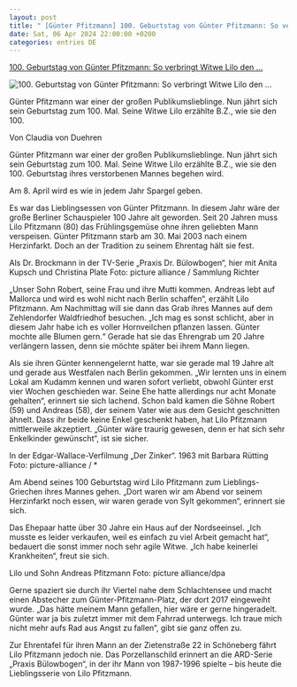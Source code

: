 ```yaml
---
layout: post
title: " [Günter Pfitzmann] 100. Geburtstag von Günter Pfitzmann: So verbringt Witwe Lilo den ..."
date: Sat, 06 Apr 2024 22:00:00 +0200
categories: entries DE
---
```

[100. Geburtstag von Günter Pfitzmann: So verbringt Witwe Lilo den ...](https://www.bz-berlin.de/unterhaltung/so-verbringt-seine-witwe-lilo-seinen-100-geburtstag)

![100. Geburtstag von Günter Pfitzmann: So verbringt Witwe Lilo den ...](https://image.bz-berlin.de/data/uploads/2024/04/215351313.jpg)

Günter Pfitzmann war einer der großen Publikumslieblinge. Nun jährt sich sein Geburtstag zum 100. Mal. Seine Witwe Lilo erzählte B.Z., wie sie den 100.

Von Claudia von Duehren

Günter Pfitzmann war einer der großen Publikumslieblinge. Nun jährt sich sein Geburtstag zum 100. Mal. Seine Witwe Lilo erzählte B.Z., wie sie den 100. Geburtstag ihres verstorbenen Mannes begehen wird.

Am 8. April wird es wie in jedem Jahr Spargel geben.

Es war das Lieblingsessen von Günter Pfitzmann. In diesem Jahr wäre der große Berliner Schauspieler 100 Jahre alt geworden. Seit 20 Jahren muss Lilo Pfitzmann (80) das Frühlingsgemüse ohne ihren geliebten Mann verspeisen. Günter Pfitzmann starb am 30. Mai 2003 nach einem Herzinfarkt. Doch an der Tradition zu seinem Ehrentag hält sie fest.

Als Dr. Brockmann in der TV-Serie „Praxis Dr. Bülowbogen“, hier mit Anita Kupsch und Christina Plate Foto: picture alliance / Sammlung Richter

„Unser Sohn Robert, seine Frau und ihre Mutti kommen. Andreas lebt auf Mallorca und wird es wohl nicht nach Berlin schaffen“, erzählt Lilo Pfitzmann. Am Nachmittag will sie dann das Grab ihres Mannes auf dem Zehlendorfer Waldfriedhof besuchen. „Ich mag es sonst schlicht, aber in diesem Jahr habe ich es voller Hornveilchen pflanzen lassen. Günter mochte alle Blumen gern.“ Gerade hat sie das Ehrengrab um 20 Jahre verlängern lassen, denn sie möchte später bei ihrem Mann liegen.

Als sie ihren Günter kennengelernt hatte, war sie gerade mal 19 Jahre alt und gerade aus Westfalen nach Berlin gekommen. „Wir lernten uns in einem Lokal am Kudamm kennen und waren sofort verliebt, obwohl Günter erst vier Wochen geschieden war. Seine Ehe hatte allerdings nur acht Monate gehalten“, erinnert sie sich lachend. Schon bald kamen die Söhne Robert (59) und Andreas (58), der seinem Vater wie aus dem Gesicht geschnitten ähnelt. Dass ihr beide keine Enkel geschenkt haben, hat Lilo Pfitzmann mittlerweile akzeptiert. „Günter wäre traurig gewesen, denn er hat sich sehr Enkelkinder gewünscht“, ist sie sicher.

In der Edgar-Wallace-Verfilmung „Der Zinker“. 1963 mit Barbara Rütting Foto: picture-alliance / *

Am Abend seines 100 Geburtstag wird Lilo Pfitzmann zum Lieblings-Griechen ihres Mannes gehen. „Dort waren wir am Abend vor seinem Herzinfarkt noch essen, wir waren gerade von Sylt gekommen“, erinnert sie sich.

Das Ehepaar hatte über 30 Jahre ein Haus auf der Nordseeinsel. „Ich musste es leider verkaufen, weil es einfach zu viel Arbeit gemacht hat“, bedauert die sonst immer noch sehr agile Witwe. „Ich habe keinerlei Krankheiten“, freut sie sich.

Lilo und Sohn Andreas Pfitzmann Foto: picture alliance/dpa

Gerne spaziert sie durch ihr Viertel nahe dem Schlachtensee und macht einen Abstecher zum Günter-Pfitzmann-Platz, der dort 2017 eingeweiht wurde. „Das hätte meinem Mann gefallen, hier wäre er gerne hingeradelt. Günter war ja bis zuletzt immer mit dem Fahrrad unterwegs. Ich traue mich nicht mehr aufs Rad aus Angst zu fallen“, gibt sie ganz offen zu.

Zur Ehrentafel für ihren Mann an der Zietenstraße 22 in Schöneberg fährt Lilo Pfitzmann jedoch nie. Das Porzellanschild erinnert an die ARD-Serie „Praxis Bülowbogen“, in der ihr Mann von 1987-1996 spielte – bis heute die Lieblingsserie von Lilo Pfitzmann.


